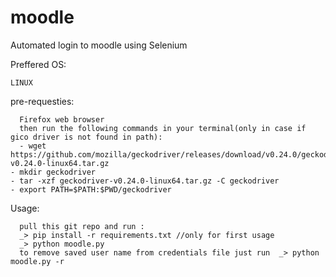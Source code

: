 # moodle

Automated login to moodle using Selenium


Preffered OS:

	LINUX


pre-requesties:

      Firefox web browser
      then run the following commands in your terminal(only in case if gico driver is not found in path):
      - wget https://github.com/mozilla/geckodriver/releases/download/v0.24.0/geckodriver-v0.24.0-linux64.tar.gz
  	- mkdir geckodriver
  	- tar -xzf geckodriver-v0.24.0-linux64.tar.gz -C geckodriver
  	- export PATH=$PATH:$PWD/geckodriver
	
Usage:

      pull this git repo and run : 
      _> pip install -r requirements.txt //only for first usage
      _> python moodle.py
      to remove saved user name from credentials file just run  _> python moodle.py -r
      
